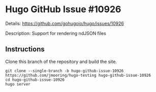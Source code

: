 # Hugo GitHub Issue #10926

Details: <https://github.com/gohugoio/hugo/issues/10926>

Description: Support for rendering ndJSON files

## Instructions

Clone this branch of the repository and build the site.

```text
git clone --single-branch -b hugo-github-issue-10926 https://github.com/jmooring/hugo-testing hugo-github-issue-10926
cd hugo-github-issue-10926
hugo server
```
